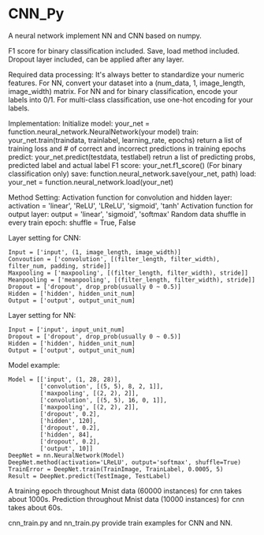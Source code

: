 # CNN_Py

A neural network implement NN and CNN based on numpy.

F1 score for binary classification included.
Save, load method included.
Dropout layer included, can be applied after any layer.

Required data processing:
It's always better to standardize your numeric features.
For NN, convert your dataset into a (num_data, 1, image_length, image_width) matrix.
For NN and for binary classification, encode your labels into 0/1. For multi-class classification, use one-hot encoding for your labels.

Implementation:
Initialize model: your_net = function.neural_network.NeuralNetwork(your model)
train: your_net.train(traindata, trainlabel, learning_rate, epochs)
	return a list of training loss and # of correct and incorrect predictions in training epochs
predict: your_net.predict(testdata, testlabel)
	retrun a list of predicting probs, predicted label and actual label
F1 score: your_net.f1_score() (For binary classification only)
save: function.neural_network.save(your_net, path)
load: your_net = function.neural_network.load(your_net)

Method Setting:
Activation function for convolution and hidden layer:
	activation = 'linear', 'ReLU', 'LReLU', 'sigmoid', 'tanh'
Activation function for output layer:
	output = 'linear', 'sigmoid', 'softmax'
Random data shuffle in every train epoch:
	shuffle = True, False 

Layer setting for CNN:
```
Input = ['input', (1, image_length, image_width)]
Convoution = ['convolution', [(filter_length, filter_width), filter_num, padding, stride]]
Maxpooling = ['maxpooling', [(filter_length, filter_width), stride]]
Meanpooling = ['meanpooling', [(filter_length, filter_width), stride]]
Dropout = ['dropout', drop_prob(usually 0 ~ 0.5)]
Hidden = ['hidden', hidden_unit_num]
Output = ['output', output_unit_num]
```
Layer setting for NN:
```
Input = ['input', input_unit_num]
Dropout = ['dropout', drop_prob(usually 0 ~ 0.5)]
Hidden = ['hidden', hidden_unit_num]
Output = ['output', output_unit_num]
```
Model example:
```
Model = [['input', (1, 28, 28)],
         ['convolution', [(5, 5), 8, 2, 1]],
         ['maxpooling', [(2, 2), 2]],
         ['convolution', [(5, 5), 16, 0, 1]],
         ['maxpooling', [(2, 2), 2]],
         ['dropout', 0.2],
         ['hidden', 120],
         ['dropout', 0.2],
         ['hidden', 84],
         ['dropout', 0.2],
         ['output', 10]]
DeepNet = nn.NeuralNetwork(Model)
DeepNet.method(activation='LReLU', output='softmax', shuffle=True)
TrainError = DeepNet.train(TrainImage, TrainLabel, 0.0005, 5)
Result = DeepNet.predict(TestImage, TestLabel)
```
A training epoch throughout Mnist data (60000 instances) for cnn takes about 1000s.
Prediction throughout Mnist data (10000 instances) for cnn takes about 60s.

cnn_train.py and nn_train.py provide train examples for CNN and NN.